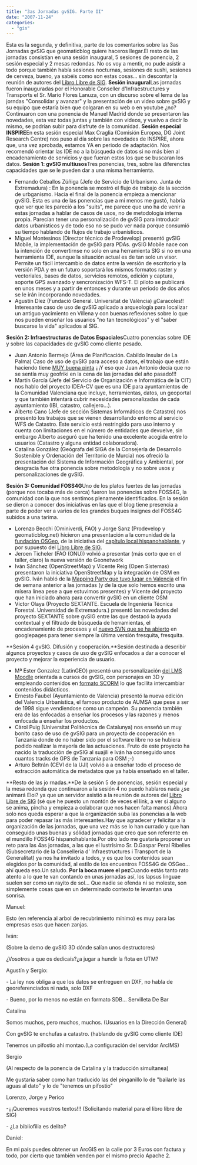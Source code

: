 ```yaml
---
title: "3as Jornadas gvSIG. Parte II"
date: "2007-11-24"
categories: 
  - "gis"
---
```


Esta es la segunda, y definitiva, parte de los comentarios sobre las 3as Jornadas gvSIG que geomaticblog quiere haceros llegar.El resto de las jornadas consistían en una sesión inaugural, 5 sesiones de ponencia, 2 sesión especial y 2 mesas redondas. No os voy a mentir, no pude asistir a todo porque también había sesiones nocturnas, sesiones de sushi, sesiones de cerveza, bueno, ya sabéis como son estas cosas... sin descontar la reunión de autores del [Libro Libre de SIG](http://wiki.osgeo.org/index.php/Libro_SIG). **Sesión inaugural**Las jornadas fueron inauguradas por el Honorable Conseller d'Infraestructures y Transports el Sr. Mario Flores Lanuza, con un discurso sobre el lema de las jorndas "Consolidar y avanzar" y la presentación de un video sobre gvSIG y su equipo que estaría bien que colgaran en su web o en youtube ¿no?Continuaron con una ponencia de Manuel Madrid donde se presentaron las novedades, esta vez todas juntas y también con videos, y vuelvo a decir lo mismo, se podrían subir para disfrute de la comunidad. **Sesión especial INSPIRE**En esta sesión especial Max Craglia (Comisión Europea, DG Joint Research Centre) nos puso al día sobre las novedades de INSPIRE, ahora que, una vez aprobada, estamos YA en periodo de adaptación. Nos recomendó orientar las IDE no a la búsqueda de datos si no más bien al encadenamiento de servicios y que fueran estos los que se buscaran los datos. **Sesión 1: gvSIG multiusos**Tres ponencias, tres, sobre las diferenctes capacidades que se le pueden dar a una misma herramienta.

- Fernando Ceballos Zúñiga (Jefe de Servicio de Urbanismo. Junta de Extremadura) : En la ponencia se mostró el flujo de trabajo de la sección de urbganismo. Hacia el final de la ponencia empieza a mencionar gvSIG. Esta es una de las ponencias que a mi menos me gustó, habría que ver que les pareció a los "suits", me parece que uno ha de venir a estas jornadas a hablar de casos de usos, no de metodología interna propia. Parecían tener una personalización de gvSIG para introducir datos urbanísticos y de todo eso no se pudo ver nada porque consumió su tiempo hablando de flujos de trabajo urbanísticos.
- Miguel Montesinos (Director técnico de Prodevelop) presentó gvSIG Mobile, la implementación de gvSIG para PDAs. gvSIG Mobile nace con la intención de convertirnse no solo en una herramienta SIG si no en una herramienta IDE, aunque la situación actual es de tan solo un visor. Permite un fácil intercambio de datos entre la versión de escritorio y la versión PDA y en un futuro soportará los mismos formatos raster y vectoriales, bases de datos, servicios remotos, edición y captura, soporte GPS avanzado y sencronización WFS-T. El piloto se publicará en unos meses y a partir de entonces y durante un periodo de dos años se le irán incorporando novedades.
- Agustín Díez (Fundació General. Universitat de València) ¡¡Caracoles!! Interesante caso de uso de gvSIG aplicado a arqueología para localizar un antiguo yacimiento en Villena y con buenas reflexiones sobre lo que nos pueden enseñar los usuarios "no tan tecnológicos" y el "saber buscarse la vida" aplicados al SIG.

**Sesión 2: Infraestructuras de Datos Espaciales**Cuatro ponencias sobre IDE y sobre las capacidades de gvSIG como cliente pesado.

- Juan Antonio Bermejo (Área de Planificación. Cabildo Insular de La Palma) Caso de uso de gvSIG para acceso a datos, el trabajo que están haciendo tiene [MUY buena pinta](http://www.mapasdelapalma.es/) ¡¡¡Y eso que Juan Antonio decía que no se sentía muy geofriki en la cena de las jornadas del año pasado!!!
- Martín García (Jefe del Servicio de Organización e Informática de la CIT) nos hablo del proyecto IDEA-CV que es una IDE para ayuntamientos de la Comunidad Valenciana que incluye, herramientas, datos, un geoportal y que también intentará cubrir necesidades personalizadas de cada ayuntamiento (IBI, catastro, callejero...).
- Alberto Cano (Jefe de sección Sistemas Informáticos de Catastro) nos presentó los trabajos que se vienen desarrollando entorno al servicio WFS de Catastro. Este servicio está restringido para uso interno y cuenta con limitaciones en el número de entidades que devuelve, sin embargo Alberto aseguró que ha tenido una excelente acogida entre lo usuarios (Catastro y alguna entidad colaboradora).
- Catalina González (Geógrafa del SIGA de la Consejería de Desarrollo Sostenible y Ordenación del Territorio de Murcia) nos ofreció la presentación del Sistema de Información Geográfica y Ambiental, por desgracia fue otra ponencia sobre metodología y no sobre usos y personalizaciones de gvSIG.

**Sesión 3: Comunidad FOSS4G**Uno de los platos fuertes de las jornadas (porque nos tocaba más de cerca) fueron las ponencias sobre FOSS4G, la comunidad con la que nos sentimos plenamente identificados. En la sesión se dieron a conocer dos iniciativas en las que el blog tiene presencia a parte de poder ver a varios de los grandes buques insignes del FOSS4G subidos a una tarima.

- Lorenzo Becchi (Ominiverdi, FAO) y Jorge Sanz (Prodevelop y geomaticblog.net) hicieron una presentación a la comunidad de la [fundación OSGeo](http://www.osgeo.org), de la iniciativa del [capítulo local hispanohablante](http://wiki.osgeo.org/index.php/Cap%C3%ADtulo_Local_de_la_comunidad_hispano-hablante), y por supuesto del [Libro Libre de SIG](http://wiki.osgeo.org/index.php/Libro_SIG).
- Jeroen Ticheler (FAO (ONU)) volvió a presentar (más corto que en el taller, claro) la nueva versión de Geonetwork
- Iván Sánchez (OpenStreetMap) y Vicente Reig (Open Sistemas) presentaron la iniciativa OpenStreetMap y la integración de OSM en gvSIG. Iván habló de la [Mapping Party que tuvo lugar en Valencia](http://wiki.openstreetmap.org/index.php/GvSIG_Valencia_mapping_party) el fin de semana anterior a las jornadas (y de la que solo hemos escrito una mísera línea pese a que estuvimos presentes) y Vicente del proyecto que han iniciado ahora para convertir gvSIG en un cliente OSM
- Víctor Olaya (Proyecto SEXTANTE. Escuela de Ingeniería Técnica Forestal. Universidad de Extremadura.) presentó las novedades del proyecto SEXTANTE sobre gvSIG entre las que destacó la ayuda contextual y el filtrado de búsqueda de herramientas, el encadenamiento de procesos y el [nuevo SVN que se ha abierto](http://sextantegis.blogspot.com/2007/11/svn.html) en googlepages para tener siempre la última versión fresquita, fresquita.

**Sesión 4 gvSIG. Difusión y cooperación.**Sesión destinada a describir algunos proyectos y casos de uso de gvSIG enfocados a dar a conocer el proyecto y mejorar la experiencia de usuario.

- Mª Ester Gonzalez (LatinGEO) presentó una personalización [del LMS Moodle](http://moodle.org/) orientada a cursos de gvSIG, con personajes en 3D y empleando contenidos en [formato SCORM](http://es.wikipedia.org/wiki/SCORM) lo que facilita intercambiar contenidos didácticos.
- Ernesto Faubel (Ayuntamiento de Valencia) presentó la nueva edición del Valencia Urbanística, el famoso producto de AUMSA que pese a ser de 1998 sigue vendiendose como un campeón. Su ponencia también era de las enfocadas a enseñar los procesos y las razones y menos enfocada a enseñar los productos.
- Càrol Puig (Universitat Politècnica de Catalunya) nos enseñó un muy bonito caso de uso de gvSIG para un proyecto de cooperación en Tanzania donde de no haber sido por el software libre no se hubiera podido realizar la mayoría de las actuaciones. Fruto de este proyecto ha nacido la traducción de gvSIG al suajili e Iván ha conseguido unos cuantos tracks de GPS de Tanzania para OSM ;-)
- Arturo Beltrán (CEVI de la UJI) volvió a a enseñar todo el proceso de extracción automática de metadatos que ya había enseñado en el taller.

**Resto de las jo rnadas.**De la sesión 5 de ponencias, sesión especial y la mesa redonda que continuaron a la sesión 4 no puedo hablaros nada ¿se animará Eloi? ya que un servidor asistió a la reunión de autores del [Libro Libre de SIG](http://wiki.osgeo.org/index.php/Libro_SIG) (sé que he puesto un montón de veces el link, a ver si alguno se anima, pincha y empieza a colaborar que nos hacen falta manos).Ahora solo nos queda esperar a que la organización suba las ponencias a la web para poder repasar las más interesantes.Hay que agradecer y felicitar a la organización de las jornadas, que una vez más se lo han currado y que han conseguido unas buenas y sólidad jornadas que creo que son referente en el mundillo FOSS4G hispanohablante.Por otro lado me gustaría proponer un reto para las 4as jornadas, a las que el lustrísimo Sr. D.Gaspar Peral Ribelles (Subsecretario de la Conselleria d' Infraestructures i Transport de la Generalitat) ya nos ha invitado a todos, y es que los contenidos sean elegidos por la comunidad, al estilo de los encuentros FOSS4G de OSGeo... ahí queda eso.Un saludo. **Por la boca muere el pez**Cuando estás tanto rato atento a lo que te van contando en unas jornadas así, los lapsus linguae suelen ser como un rayito de sol... Que nadie se ofenda ni se moleste, son simplemente cosas que en un determinado contexto te levantan una sonrisa.

Manuel:

Esto (en referencia al arbol de recubrimiento mínimo) es muy para las empresas esas que hacen zanjas.

Iván:

(Sobre la demo de gvSIG 3D dónde salían unos destructores)

¿Vosotros a que os dedicaís?¿a jugar a hundir la flota en UTM?

Agustín y Sergio:

\- La ley nos obliga a que los datos se entreguen en DXF, no habla de georeferenciados ni nada, solo DXF

\- Bueno, por lo menos no están en formato SDB... Servilleta De Bar

Catalina

Somos muchos, pero muchos, muchos. (Usuarios en la Dirección General)

Con gvSIG te enchufas a catastro. (hablando de gvSIG como cliente IDE)

Tenemos un pifostio ahí montao.(La configuración del servidor ArcIMS)

Sergio

(Al respecto de la ponencia de Catalina y la traducción simultanea)

Me gustaría saber como han traducido las del pinganillo lo de "bailarle las aguas al dato" y lo de "tenemos un pifostio"

Lorenzo, Jorge y Perico

\-¡¡¡Queremos vuestros textos!!! (Solicitando material para el libro libre de SIG)

\- ¿La bibliofilia es delito?

Daniel:

En mi país puedes obtener un ArcGIS en la calle por 3 Euros con factura y todo, por cierto que también venden por el mismo precio Apache 2.
